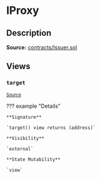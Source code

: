 # IProxy

## Description

**Source:** [contracts/Issuer.sol](https://github.com/Synthetixio/synthetix/tree/v2.72.1/contracts/Issuer.sol)

## Views

### `target`

<sub>[Source](https://github.com/Synthetixio/synthetix/tree/v2.72.1/contracts/Issuer.sol#L34)</sub>

??? example "Details"

    **Signature**

    `target() view returns (address)`

    **Visibility**

    `external`

    **State Mutability**

    `view`
